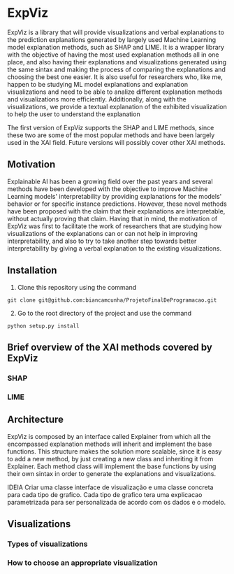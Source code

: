 # ExpViz
ExpViz is a library that will provide visualizations and verbal explanations to the prediction explanations generated by largely used Machine Learning model explanation methods, such as SHAP and LIME. It is a wrapper library with the objective of having the most used explanation methods all in one place, and also having their explanations and visualizations generated using the same sintax and making the process of comparing the explanations and choosing the best one easier. It is also useful for researchers who, like me, happen to be studying ML model explanations and explanation visualizations and need to be able to analize different explanation methods and visualizations more efficiently. Additionally, along with the visualizations, we provide a textual explanation of the exhibited visualization to help the user to understand the explanation

The first version of ExpViz supports the SHAP and LIME methods, since these two are some of the most popular methods and have been largely used in the XAI field. Future versions will possibly cover other XAI methods. 

## Motivation
Explainable AI has been a growing field over the past years and several methods have been developed with the objective to improve Machine Learning models' interpretability by providing explanations for the models' behavior or for specific instance predictions. However, these novel methods have been proposed with the claim that their explanations are interpretable, without actually proving that claim. Having that in mind, the motivation of ExpViz was first to facilitate the work of researchers that are studying how visualizations of the explanations can or can not help in improving interpretability, and also to try to take another step towards better interpretability by giving a verbal explanation to the existing visualizations.

## Installation
1. Clone this repository using the command
```
git clone git@github.com:biancamcunha/ProjetoFinalDeProgramacao.git
```
2. Go to the root directory of the project and use the command
```
python setup.py install
```

## Brief overview of the XAI methods covered by ExpViz
### SHAP

### LIME

## Architecture
ExpViz is composed by an interface called Explainer from which all the encompassed explanation methods will inherit and implement the base functions. This structure makes the solution more scalable, since it is easy to add a new method, by just creating a new class and inheriting it from Explainer. Each method class will implement the base functions by using their own sintax in order to generate the explanations and visualizations. 

IDEIA
Criar uma classe interface de visualização e uma classe concreta para cada tipo de grafico. Cada tipo de grafico tera uma explicacao parametrizada para ser personalizada de acordo com os dados e o modelo.

## Visualizations
### Types of visualizations

### How to choose an appropriate visualization
